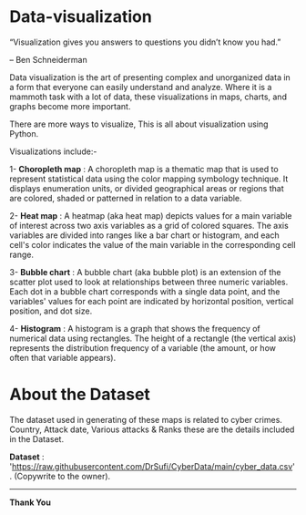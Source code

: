 # Data-visualization

“Visualization gives you answers to questions you didn’t know you had.”

– Ben Schneiderman

Data visualization is the art of presenting complex and unorganized data in a form that everyone can easily understand and analyze. Where it is a mammoth task with a lot of data, these visualizations in maps, charts, and graphs become more important.                    

There are more ways to visualize, This is all about visualization using Python.  

Visualizations include:-

1- **Choropleth map** : A choropleth map is a thematic map that is used to represent statistical data using the color mapping symbology technique. It displays enumeration units, or divided geographical areas or regions that are colored, shaded or patterned in relation to a data variable.

2- **Heat map** : A heatmap (aka heat map) depicts values for a main variable of interest across two axis variables as a grid of colored squares. The axis variables are divided into ranges like a bar chart or histogram, and each cell's color indicates the value of the main variable in the corresponding cell range.

3- **Bubble chart** : A bubble chart (aka bubble plot) is an extension of the scatter plot used to look at relationships between three numeric variables. Each dot in a bubble chart corresponds with a single data point, and the variables' values for each point are indicated by horizontal position, vertical position, and dot size.

4- **Histogram** : A histogram is a graph that shows the frequency of numerical data using rectangles. The height of a rectangle (the vertical axis) represents the distribution frequency of a variable (the amount, or how often that variable appears).


# About the Dataset
The dataset used in generating of these maps is related to cyber crimes. Country, Attack date, Various attacks & Ranks these are the details included in the Dataset.

**Dataset** : 'https://raw.githubusercontent.com/DrSufi/CyberData/main/cyber_data.csv'. (Copywrite to the owner).

    
_________________________________________________________________________________________________________

**Thank You**


